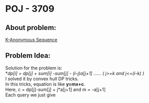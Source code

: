# POJ - 3709
## About problem:  
[K-Anonymous Sequence](https://vjudge.net/problem/POJ-3709)
  

## Problem Idea:  

Solution for the problem is:    
**dp[i] = dp[j] + sum[i] -sum[j] - (i-j)*a[j+1] ...... ( j>=k and j<=(i-k) )**   
I solved it by convex hull DP tricks.  
In this tricks, equation is like **y=mx+c**.   
Here, c = dp[j]-sum[j] + j*a[j+1]  and  m = -a[j+1]   
Each query we just give  


<!--stackedit_data:
eyJoaXN0b3J5IjpbMTE4NjQ3OTEzMV19
-->